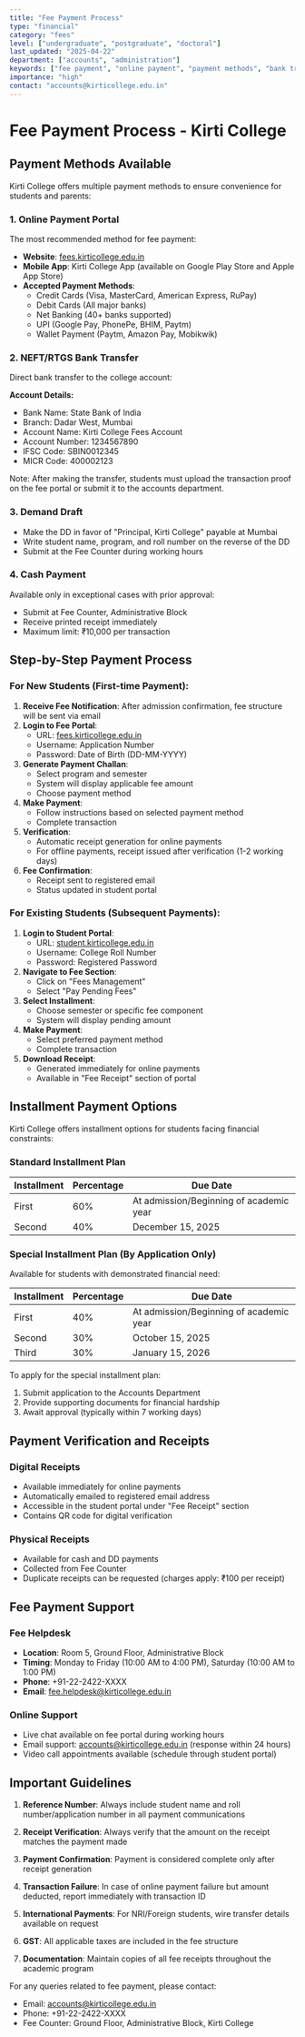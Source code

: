 ```yaml
---
title: "Fee Payment Process"
type: "financial"
category: "fees"
level: ["undergraduate", "postgraduate", "doctoral"]
last_updated: "2025-04-22"
department: ["accounts", "administration"]
keywords: ["fee payment", "online payment", "payment methods", "bank transfer", "payment portal", "fee submission", "fee receipt", "installments", "how to pay fees", "payment procedure", "transaction", "fee portal"]
importance: "high"
contact: "accounts@kirticollege.edu.in"
---
```


# Fee Payment Process - Kirti College

## Payment Methods Available

Kirti College offers multiple payment methods to ensure convenience for students and parents:

### 1. Online Payment Portal

The most recommended method for fee payment:

- **Website**: [fees.kirticollege.edu.in](http://fees.kirticollege.edu.in)
- **Mobile App**: Kirti College App (available on Google Play Store and Apple App Store)
- **Accepted Payment Methods**:
  - Credit Cards (Visa, MasterCard, American Express, RuPay)
  - Debit Cards (All major banks)
  - Net Banking (40+ banks supported)
  - UPI (Google Pay, PhonePe, BHIM, Paytm)
  - Wallet Payment (Paytm, Amazon Pay, Mobikwik)

### 2. NEFT/RTGS Bank Transfer

Direct bank transfer to the college account:

**Account Details:**
- Bank Name: State Bank of India
- Branch: Dadar West, Mumbai
- Account Name: Kirti College Fees Account
- Account Number: 1234567890
- IFSC Code: SBIN0012345
- MICR Code: 400002123

Note: After making the transfer, students must upload the transaction proof on the fee portal or submit it to the accounts department.

### 3. Demand Draft

- Make the DD in favor of "Principal, Kirti College" payable at Mumbai
- Write student name, program, and roll number on the reverse of the DD
- Submit at the Fee Counter during working hours

### 4. Cash Payment

Available only in exceptional cases with prior approval:
- Submit at Fee Counter, Administrative Block
- Receive printed receipt immediately
- Maximum limit: ₹10,000 per transaction

## Step-by-Step Payment Process

### For New Students (First-time Payment):

1. **Receive Fee Notification**: After admission confirmation, fee structure will be sent via email
2. **Login to Fee Portal**: 
   - URL: [fees.kirticollege.edu.in](http://fees.kirticollege.edu.in)
   - Username: Application Number
   - Password: Date of Birth (DD-MM-YYYY)
3. **Generate Payment Challan**:
   - Select program and semester
   - System will display applicable fee amount
   - Choose payment method
4. **Make Payment**:
   - Follow instructions based on selected payment method
   - Complete transaction
5. **Verification**:
   - Automatic receipt generation for online payments
   - For offline payments, receipt issued after verification (1-2 working days)
6. **Fee Confirmation**:
   - Receipt sent to registered email
   - Status updated in student portal

### For Existing Students (Subsequent Payments):

1. **Login to Student Portal**: 
   - URL: [student.kirticollege.edu.in](http://student.kirticollege.edu.in)
   - Username: College Roll Number
   - Password: Registered Password
2. **Navigate to Fee Section**:
   - Click on "Fees Management"
   - Select "Pay Pending Fees"
3. **Select Installment**:
   - Choose semester or specific fee component
   - System will display pending amount
4. **Make Payment**:
   - Select preferred payment method
   - Complete transaction
5. **Download Receipt**:
   - Generated immediately for online payments
   - Available in "Fee Receipt" section of portal

## Installment Payment Options

Kirti College offers installment options for students facing financial constraints:

### Standard Installment Plan

| Installment | Percentage | Due Date |
|-------------|------------|----------|
| First | 60% | At admission/Beginning of academic year |
| Second | 40% | December 15, 2025 |

### Special Installment Plan (By Application Only)

Available for students with demonstrated financial need:

| Installment | Percentage | Due Date |
|-------------|------------|----------|
| First | 40% | At admission/Beginning of academic year |
| Second | 30% | October 15, 2025 |
| Third | 30% | January 15, 2026 |

To apply for the special installment plan:
1. Submit application to the Accounts Department
2. Provide supporting documents for financial hardship
3. Await approval (typically within 7 working days)

## Payment Verification and Receipts

### Digital Receipts
- Available immediately for online payments
- Automatically emailed to registered email address
- Accessible in the student portal under "Fee Receipt" section
- Contains QR code for digital verification

### Physical Receipts
- Available for cash and DD payments
- Collected from Fee Counter
- Duplicate receipts can be requested (charges apply: ₹100 per receipt)

## Fee Payment Support

### Fee Helpdesk
- **Location**: Room 5, Ground Floor, Administrative Block
- **Timing**: Monday to Friday (10:00 AM to 4:00 PM), Saturday (10:00 AM to 1:00 PM)
- **Phone**: +91-22-2422-XXXX
- **Email**: fee.helpdesk@kirticollege.edu.in

### Online Support
- Live chat available on fee portal during working hours
- Email support: accounts@kirticollege.edu.in (response within 24 hours)
- Video call appointments available (schedule through student portal)

## Important Guidelines

1. **Reference Number**: Always include student name and roll number/application number in all payment communications

2. **Receipt Verification**: Always verify that the amount on the receipt matches the payment made

3. **Payment Confirmation**: Payment is considered complete only after receipt generation

4. **Transaction Failure**: In case of online payment failure but amount deducted, report immediately with transaction ID

5. **International Payments**: For NRI/Foreign students, wire transfer details available on request

6. **GST**: All applicable taxes are included in the fee structure

7. **Documentation**: Maintain copies of all fee receipts throughout the academic program

For any queries related to fee payment, please contact:
- Email: accounts@kirticollege.edu.in
- Phone: +91-22-2422-XXXX
- Fee Counter: Ground Floor, Administrative Block, Kirti College
